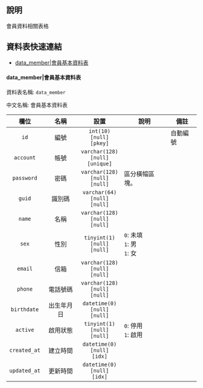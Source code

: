 ## 說明<!-- omit in toc -->

會員資料相關表格

## 資料表快速連結<!-- omit in toc -->

- [data_member|會員基本資料表](#datamember%e6%9c%83%e5%93%a1%e5%9f%ba%e6%9c%ac%e8%b3%87%e6%96%99%e8%a1%a8)


#### data_member|會員基本資料表

資料表名稱: `data_member`

中文名稱: 會員基本資料表

|     欄位     |    名稱    |                 設置                  | 說明                               | 備註     |
| :----------: | :--------: | :-----------------------------------: | ---------------------------------- | -------- |
|     `id`     |    編號    |   `int(10)`<br>`[null]`<br>`[pkey]`   | &nbsp;                             | 自動編號 |
|  `account`   |    帳號    | `varchar(128)`<br>`[null]`<br>`[unique]` | &nbsp;                             | &nbsp;   |
|  `password`  |    密碼    | `varchar(128)`<br>`[null]`<br>`[null]` | 區分橫幅區塊。                     | &nbsp;   |
|    `guid`    |   識別碼   | `varchar(64)`<br>`[null]`<br>`[null]` | &nbsp;                             | &nbsp;   |
|    `name`    |    名稱    | `varchar(128)`<br>`[null]`<br>`[null]` | &nbsp;                             | &nbsp;   |
|    `sex`     |    性別    | `tinyint(1)`<br>`[null]`<br>`[null]`  | `0`: 未填 <br> `1`: 男<br> `1`: 女 | &nbsp;   |
|   `email`    |    信箱    | `varchar(128)`<br>`[null]`<br>`[null]` | &nbsp;                             | &nbsp;   |
|   `phone`    |  電話號碼  | `varchar(128)`<br>`[null]`<br>`[null]` | &nbsp;                             | &nbsp;   |
| `birthdate`  | 出生年月日 | `datetime(0)`<br>`[null]`<br>`[null]`  | &nbsp;                             | &nbsp;   |
|   `active`   |  啟用狀態  | `tinyint(1)`<br>`[null]`<br>`[null]`  | `0`: 停用 <br> `1`: 啟用           | &nbsp;   |
| `created_at` |  建立時間  | `datetime(0)`<br>`[null]`<br>`[idx]`  | &nbsp;                             | &nbsp;   |
| `updated_at` |  更新時間  | `datetime(0)`<br>`[null]`<br>`[idx]`  | &nbsp;                             | &nbsp;   |
